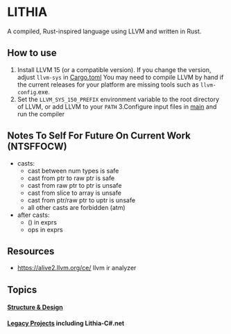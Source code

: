 # LITHIA
A compiled, Rust-inspired language using LLVM and written in Rust.

## How to use
1. Install LLVM 15 (or a compatible version). If you change the version, 
adjust `llvm-sys` in [Cargo.toml](../Cargo.toml)
You may need to compile LLVM by hand if the current releases 
for your platform are missing tools such as `llvm-config`.exe.<br>
2. Set the `LLVM_SYS_150_PREFIX` environment variable to the root directory of LLVM, or add LLVM to your `PATH`
3.Configure input files in [main](../src/main.rs) and run the compiler

## Notes To Self For Future On Current Work (NTSFFOCW)
- casts:
  - cast between num types is safe
  - cast from ptr to raw ptr is safe
  - cast from raw ptr to ptr is unsafe
  - cast from slice to array is unsafe
  - cast from ptr/raw ptr to uptr is unsafe
  - all other casts are forbidden (atm)
- after casts:
  - () in exprs
  - ops in exprs

## Resources
- https://alive2.llvm.org/ce/ llvm ir analyzer

## Topics
#### [Structure & Design](./structure_design.md)
#### [Legacy Projects](./legacy.md) including Lithia-C#.net
